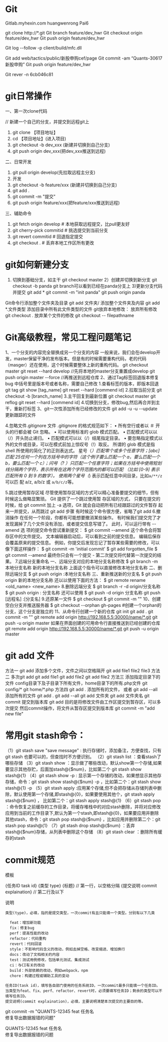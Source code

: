 # Git

Gitlab.myhexin.com huangwenrong Pai6

git clone http://*.git
Git branch feature/dev_hwr
Git checkout origin feature/dev_hwr
Git push origin feature/dev_hwr

Git log --follow -p client/build/mfc.dll

Git add web/tactics/public/新股申购cef/page
Git commit -am  “Quants-30617 新股申购”
Git push origin feature/dev_hwr

Git rever -n 6cb046c81

# git日常操作
一、第一次clone代码

// 新建一个自己的分支，并提交到远程git上
1. git clone 【项目地址】
2. cd 【项目地址】(进入项目)
3. git checkout -b dev_xxx (新建并切换到自己分支)
4. git push origin dev_xxx(把dev_xxx推送到远程)

二、日常开发

1. git pull origin develop(先拉取远程主分支)
2. 开发
3. git checkout -b feature/xxx (新建并切换到自己分支)
4. git add .
5. git commit -m "提交"
6. git push origin feature/xxx(把feature/xxx推送到远程)

三、辅助命令

1. git fetch origin develop # 本地获取远程提交，比pull更友好
2. git cherry-pick commitid # 挑选提交到当前分支
3. git revert commitid # 回退指定提交
4. git checkout . # 丢弃本地工作区所有更改



# git如何新建分支
1) 切换到基础分支，如主干
git checkout master
2）创建并切换到新分支
git checkout -b panda
git branch可以看到已经在panda分支上
3)更新分支代码并提交
git add *
git commit -m "init panda"
git push origin panda


Git命令行添加整个文件夹及目录
git add 文件夹/            添加整个文件夹及内容
git add *.文件类型       添加目录中所有此文件类型的文件
git放弃本地修改：
放弃所有修改
git checkout .
放弃某个文件的修改
git checkout -- filepathname


# Git高级教程，常见工程问题笔记
1、一个分支的内容完全替换成另一个分支的内容
一般来说，我们会在develop开发，master保留干净的发布版本。但是有的时候需要重构代码，老的代码（masger）还在使用，这个时候需要整体上新的重构代码。
git checkout master
git reset --hard develop  //先将本地的master分支重置成develop
git push origin master --force //再推送到远程仓库
2、通过Tag标签回退版本修复bug
中括号里是版本号或者名称，需要自己修改
1.查看标签的版本，即版本回退
git tag 
git show [tag_name]
git reset --hard [commend id]
2.拉取当前分支
git checkout -b [branch_name]
3.主干回复到最新位置
git checkout master
git reflog
git reset --hard [commend id]
4.切换到分支，修改bug,然后再合并到主干，重新打标签
3、git一次性添加所有已经修改的文件
git add -u
-u --update 更新跟踪的文件

4.忽略文件.gitignore
文件 .gitignore 的格式规范如下：
• 所有空行或者以 ＃ 开头的行都会被 Git 忽略。
• 可以使用标准的 glob 模式匹配。
• 匹配模式可以以（/）开头防止递归。
• 匹配模式可以以（/）结尾指定目录。
• 要忽略指定模式以外的文件或目录，可以在模式前加上惊叹号（!）取反。
所谓的 glob 模式是指 shell 所使用的简化了的正则表达式。 星号（*）匹配零个或多个任意字符；[abc] 匹配
25任何一个列在方括号中的字符（这个例子要么匹配一个 a，要么匹配一个 b，要么匹配一个 c）；问号（?
）只匹配一个任意字符；如果在方括号中使用短划线分隔两个字符，表示所有在这两个字符范围内的都可以匹配
（比如 [0-9] 表示匹配所有 0 到 9 的数字）。 使用两个星号（*) 表示匹配任意中间目录，比如`a/**/z` 可以匹
配 a/z, a/b/z 或 `a/b/c/z`等。

5.跳过使用暂存区域 
尽管使用暂存区域的方式可以精心准备要提交的细节，但有时候这么做略显繁琐。 Git 提供了一个跳过使用暂
存区域的方式， 只要在提交的时候，给 git commit 加上 -a 选项，Git 就会自动把所有已经跟踪过的文件暂存
起来一并提交，从而跳过 git add 步骤
有时候这个命令很方便，省略了git add 
6.撤消操作
在任何一个阶段，你都有可能想要撤消某些操作。
有时候我们提交完了才发现漏掉了几个文件没有添加，或者提交信息写错了。 此时，可以运行带有 --amend 选
项的提交命令尝试重新提交：
$ git commit --amend
这个命令会将暂存区中的文件提交。
文本编辑器启动后，可以看到之前的提交信息。 编辑后保存会覆盖原来的提交信息。
例如，你提交后发现忘记了暂存某些需要的修改，可以像下面这样操作：
$ git commit -m 'initial commit'
$ git add forgotten_file
$ git commit --amend
最终你只会有一个提交 - 第二次提交将代替第一次提交的结果。
7.远端分支重命名
一、远端分支对应的本地分支名称修改
$ git branch -m 本地分支名称 新的本地分支名称
上面这个指令可以直接修改本地分支名称
二、删除远端分支
$ git push origin :本地分支名称
三、重新推送新的分支名
$ git push origin 新的本地分支名称
还以以使用下面的方法：
$ git remote rename <old_name> <new_name>
8.删除远端分支
$ git branch -r -d origin/分支名称
$ git push origin : 分支名称
还可以使用
$ git push -d origin 分支名称
git push [远程名] :[分支名]
9.还原某一文件
$ git checkout <hash> <filename>
$  git commit -m ""
10、创建空白分支并推送服务器
$ git checkout --orphan gh-pages
#创建一个orphan的分支，这个分支是独立的
11、从命令行创建一个新的仓库
git init 
git add .
git commit -m ""
git remote add origin http://192.168.5.5:30000/name/*.git
git push -u origin master
如果在界面创建的可用命令行直接推送到已经创建的仓库
git remote add origin http://192.168.5.5:30000/name/*.git
git push -u origin master


# git add 文件
方法一 git add 添加多个文件，文件之间以空格隔开
git add file1 file2 file3
方法二 多次git add
git add file1
git add file2
git add file2
方法三 添加指定目录下的文件
config目录下及子目录下所有文件，home目录下的所有.php文件
git config/*
git home/*.php
方法四 git add . 添加所有的文件， 或者 git add --all 添加所有的文件
git add .
git add --all
git add 文件夹
git add 文件夹名
git commit 提交到版本库
git add 目的是将修改文件由工作区提交到暂存区，可以多次提交
然后commit操作，将文件从暂存区提交到版本库
git commit -m "add new file"


# 常用git stash命令：
（1）git stash save "save message"  : 执行存储时，添加备注，方便查找，只有git stash 也要可以的，但查找时不方便识别。
（2）git stash list  ：查看stash了哪些存储
（3）git stash show ：显示做了哪些改动，默认show第一个存储,如果要显示其他存贮，后面加stash@{$num}，比如第二个 git stash show stash@{1}
（4）git stash show -p : 显示第一个存储的改动，如果想显示其他存存储，命令：git stash show  stash@{$num}  -p ，比如第二个：git stash show  stash@{1}  -p
（5）git stash apply :应用某个存储,但不会把存储从存储列表中删除，默认使用第一个存储,即stash@{0}，如果要使用其他个，git stash apply stash@{$num} ， 比如第二个：git stash apply stash@{1} 
（6）git stash pop ：命令恢复之前缓存的工作目录，将缓存堆栈中的对应stash删除，并将对应修改应用到当前的工作目录下,默认为第一个stash,即stash@{0}，如果要应用并删除其他stash，命令：git stash pop stash@{$num} ，比如应用并删除第二个：git stash pop stash@{1}
（7）git stash drop stash@{$num} ：丢弃stash@{$num}存储，从列表中删除这个存储
（8）git stash clear ：删除所有缓存的stash


# commit规范
模板

{任务ID task id} {类型 type} {标题}  // 第一行，以空格分隔
{提交说明 commit explaination} // 第二行及以下

说明

    类型(type)，必填，指的是提交类型，一次commit有且只能填一个类型。分别有以下几类

      feat：增加新功能
      fix：修复bug
      perf：提高性能的改动
      refactor：代码重构
      revert：代码回滚
      style：不影响代码含义的改动，例如去掉空格、改变缩进、增加换行
      docs：改动了文档相关的内容
      test：测试用例修改，包括单元测试、集成测试
      ci：与CI有关的改动
      build：外部依赖的改动，例如webpack，npm
      chore：构建过程或辅助工具的变动

    任务ID(task id)，填写各自部门使用的任务系统ID，一次commit最多只能填一个任务ID。当类型为feat、fix、perf、refactor、revert时，必须要填写任务ID；剩余的类型可以不填写任务ID。
    提交说明(commit explaination)，必填，主要说明清楚本次提交的主要目的等。



git commit -m "QUANTS-12345 feat 任务名          
修复导出数据报错的问题"


QUANTS-12345 feat 任务名          
修复导出数据报错的问题







